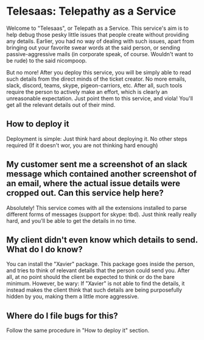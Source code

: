 # Telesaas: Telepathy as a Service

Welcome to "Telesaas", or Telepath as a Service. This service's aim is to help debug those pesky little issues that people create without providing any details. Earlier, you had no way of dealing with such issues, apart from bringing out your favorite swear words at the said person, or sending passive-aggressive mails (in corporate speak, of course. Wouldn't want to be rude) to the said nicompoop.

But no more! After you deploy this service, you will be simply able to read such details from the direct minds of the ticket creator. No more emails, slack, discord, teams, skype, pigeon-carriors, etc. After all, such tools require the person to actively make an effort, which is clearly an unreasonable expectation. Just point them to this service, and viola! You'll get all the relevant details out of their mind.

## How to deploy it
Deployment is simple: Just think hard about deploying it. No other steps required (If it doesn't wor, you are not thinking hard enough)

## My customer sent me a screenshot of an slack message which contained another screenshot of an email, where the actual issue details were cropped out. Can this service help here?
Absolutely! This service comes with all the extensions installed to parse different forms of messages (support for skype: tbd). Just think really really hard, and you'll be able to  get the details in no time.

## My client didn't even know which details to send. What do I do know?
You can install the "Xavier" package. This package goes inside the person, and tries to think of relevant details that the person could send you. After all, at no point should the client be expected to think or do the bare minimum. However, be wary: If "Xavier" is not able to find the details, it instead makes the client think that such details are being purposefully hidden by you, making them a little more aggressive.

## Where do I file bugs for this?
Follow the same procedure in "How to deploy it" section.
